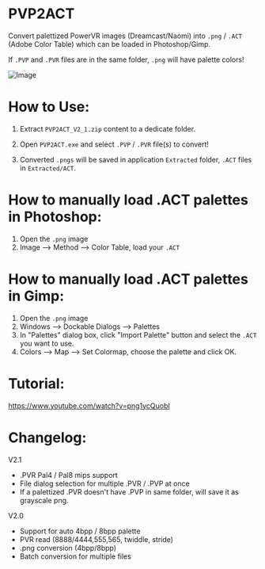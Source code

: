 # PVP2ACT

Convert palettized PowerVR images (Dreamcast/Naomi) into `.png` / `.ACT` (Adobe Color Table) which can be loaded in Photoshop/Gimp.

If `.PVP` and `.PVR` files are in the same folder, `.png` will have palette colors!

![Image](https://i.imgur.com/4Oadlks.gif)
 

# How to Use:

1) Extract `PVP2ACT_V2_1.zip` content to a dedicate folder.

2) Open `PVP2ACT.exe` and select `.PVP` / `.PVR` file(s) to convert!

3) Converted `.pngs` will be saved in application `Extracted` folder,
`.ACT` files in `Extracted/ACT`.

# How to manually load .ACT palettes in Photoshop:

1) Open the `.png` image
2) Image --> Method --> Color Table, load your `.ACT`

# How to manually load .ACT palettes in Gimp:

1) Open the `.png` image
2) Windows --> Dockable Dialogs --> Palettes
3) In "Palettes" dialog box, click "Import Palette" button and select the `.ACT` you want to use.
4) Colors --> Map --> Set Colormap, choose the palette and click OK.

# Tutorial:

https://www.youtube.com/watch?v=png1ycQuobI

# Changelog:

V2.1

- .PVR Pal4 / Pal8 mips support
- File dialog selection for multiple .PVR / .PVP at once
- If a palettized .PVR doesn't have .PVP in same folder, will save it as grayscale png.

V2.0
- Support for auto 4bpp / 8bpp palette
- PVR read (8888/4444,555,565, twiddle, stride)
- .png conversion (4bpp/8bpp)
- Batch conversion for multiple files

